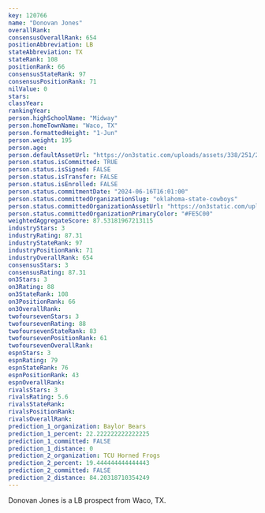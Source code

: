 ```yaml
---
key: 120766
name: "Donovan Jones"
overallRank: 
consensusOverallRank: 654
positionAbbreviation: LB
stateAbbreviation: TX
stateRank: 108
positionRank: 66
consensusStateRank: 97
consensusPositionRank: 71
nilValue: 0
stars: 
classYear: 
rankingYear: 
person.highSchoolName: "Midway"
person.homeTownName: "Waco, TX"
person.formattedHeight: "1-Jun"
person.weight: 195
person.age: 
person.defaultAssetUrl: "https://on3static.com/uploads/assets/338/251/251338.png"
person.status.isCommitted: TRUE
person.status.isSigned: FALSE
person.status.isTransfer: FALSE
person.status.isEnrolled: FALSE
person.status.commitmentDate: "2024-06-16T16:01:00"
person.status.committedOrganizationSlug: "oklahoma-state-cowboys"
person.status.committedOrganizationAssetUrl: "https://on3static.com/uploads/assets/128/150/150128.svg"
person.status.committedOrganizationPrimaryColor: "#FE5C00"
weightedAggregateScore: 87.53181967213115
industryStars: 3
industryRating: 87.31
industryStateRank: 97
industryPositionRank: 71
industryOverallRank: 654
consensusStars: 3
consensusRating: 87.31
on3Stars: 3
on3Rating: 88
on3StateRank: 108
on3PositionRank: 66
on3OverallRank: 
twofoursevenStars: 3
twofoursevenRating: 88
twofoursevenStateRank: 83
twofoursevenPositionRank: 61
twofoursevenOverallRank: 
espnStars: 3
espnRating: 79
espnStateRank: 76
espnPositionRank: 43
espnOverallRank: 
rivalsStars: 3
rivalsRating: 5.6
rivalsStateRank: 
rivalsPositionRank: 
rivalsOverallRank: 
prediction_1_organization: Baylor Bears
prediction_1_percent: 22.222222222222225
prediction_1_committed: FALSE
prediction_1_distance: 0
prediction_2_organization: TCU Horned Frogs
prediction_2_percent: 19.444444444444443
prediction_2_committed: FALSE
prediction_2_distance: 84.20318710354249
---
```

Donovan Jones is a LB prospect from Waco, TX.